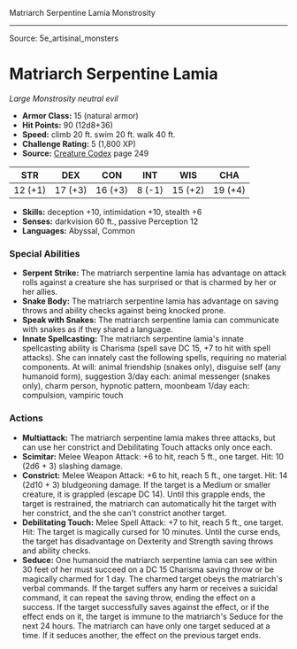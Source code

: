 <MonsterName/>Matriarch Serpentine Lamia</MonsterName>
<CreatureType/>Monstrosity</CreatureType>



---

Source: 5e_artisinal_monsters

# Matriarch Serpentine Lamia

*Large* *Monstrosity* *neutral evil*

- **Armor Class:** 15 (natural armor)
- **Hit Points:** 90 (12d8+36)
- **Speed:** climb 20 ft. swim 20 ft. walk 40 ft.
- **Challenge Rating:** 5 (1,800 XP)
- **Source:** [Creature Codex](https://koboldpress.com/kpstore/product/creature-codex-for-5th-edition-dnd) page 249

| STR | DEX | CON | INT | WIS | CHA |
| --- | --- | --- | --- | --- | --- |
| 12 (+1) | 17 (+3) | 16 (+3) | 8 (-1) | 15 (+2) | 19 (+4) |

- **Skills:** deception +10, intimidation +10, stealth +6
- **Senses:** darkvision 60 ft., passive Perception 12
- **Languages:** Abyssal, Common

### Special Abilities

- **Serpent Strike:** The matriarch serpentine lamia has advantage on attack rolls against a creature she has surprised or that is charmed by her or her allies.
- **Snake Body:** The matriarch serpentine lamia has advantage on saving throws and ability checks against being knocked prone.
- **Speak with Snakes:** The matriarch serpentine lamia can communicate with snakes as if they shared a language.
- **Innate Spellcasting:** The matriarch serpentine lamia's innate spellcasting ability is Charisma (spell save DC 15, +7 to hit with spell attacks). She can innately cast the following spells, requiring no material components.
At will: animal friendship (snakes only), disguise self (any humanoid form), suggestion
3/day each: animal messenger (snakes only), charm person, hypnotic pattern, moonbeam
1/day each: compulsion, vampiric touch

### Actions

- **Multiattack:** The matriarch serpentine lamia makes three attacks, but can use her constrict and Debilitating Touch attacks only once each.
- **Scimitar:** Melee Weapon Attack: +6 to hit, reach 5 ft., one target. Hit: 10 (2d6 + 3) slashing damage.
- **Constrict:** Melee Weapon Attack: +6 to hit, reach 5 ft., one target. Hit: 14 (2d10 + 3) bludgeoning damage. If the target is a Medium or smaller creature, it is grappled (escape DC 14). Until this grapple ends, the target is restrained, the matriarch can automatically hit the target with her constrict, and the she can't constrict another target.
- **Debilitating Touch:** Melee Spell Attack: +7 to hit, reach 5 ft., one target. Hit: The target is magically cursed for 10 minutes. Until the curse ends, the target has disadvantage on Dexterity and Strength saving throws and ability checks.
- **Seduce:** One humanoid the matriarch serpentine lamia can see within 30 feet of her must succeed on a DC 15 Charisma saving throw or be magically charmed for 1 day. The charmed target obeys the matriarch's verbal commands. If the target suffers any harm or receives a suicidal command, it can repeat the saving throw, ending the effect on a success. If the target successfully saves against the effect, or if the effect ends on it, the target is immune to the matriarch's Seduce for the next 24 hours. The matriarch can have only one target seduced at a time. If it seduces another, the effect on the previous target ends.




